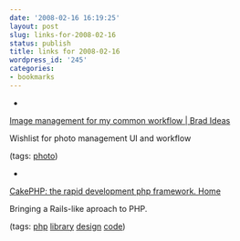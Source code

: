 ```yaml
---
date: '2008-02-16 16:19:25'
layout: post
slug: links-for-2008-02-16
status: publish
title: links for 2008-02-16
wordpress_id: '245'
categories:
- bookmarks
---
```



	
  * 
		

[Image management for my common workflow | Brad Ideas](http://ideas.4brad.com/archives/000189.html)


		

Wishlist for photo management UI and workflow


		

(tags: [photo](http://del.icio.us/eob/photo))


	

	
  * 
		

[CakePHP: the rapid development php framework. Home](http://www.cakephp.org/)


		

Bringing a Rails-like aproach to PHP.


		

(tags: [php](http://del.icio.us/eob/php) [library](http://del.icio.us/eob/library) [design](http://del.icio.us/eob/design) [code](http://del.icio.us/eob/code))


	



